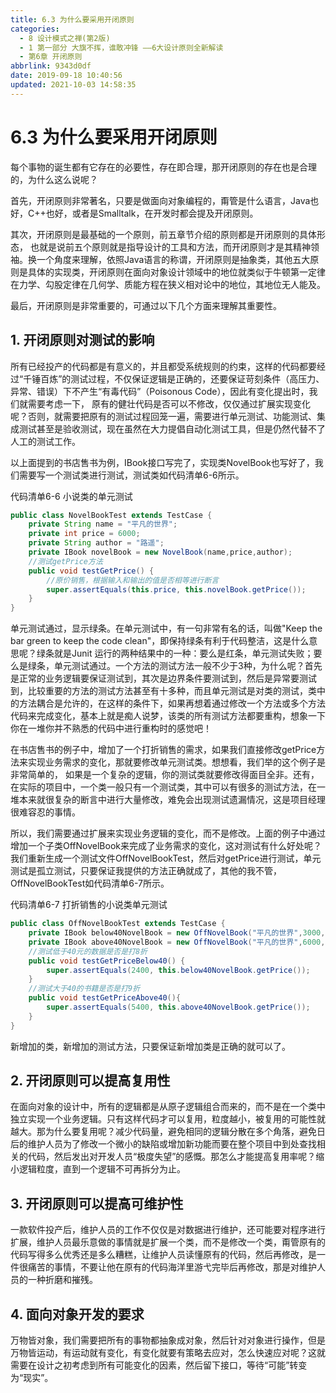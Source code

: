 ```yaml
---
title: 6.3 为什么要采用开闭原则
categories:
  - 8 设计模式之禅(第2版)
  - 1 第一部分 大旗不挥，谁敢冲锋 ——6大设计原则全新解读
  - 第6章 开闭原则
abbrlink: 9343d0df
date: 2019-09-18 10:40:56
updated: 2021-10-03 14:58:35
---
```

# 6.3 为什么要采用开闭原则 #
每个事物的诞生都有它存在的必要性，存在即合理，那开闭原则的存在也是合理的，为什么这么说呢？

首先，开闭原则非常著名，只要是做面向对象编程的，甭管是什么语言，Java也好，C++也好，或者是Smalltalk，在开发时都会提及开闭原则。

其次，开闭原则是最基础的一个原则，前五章节介绍的原则都是开闭原则的具体形态， 也就是说前五个原则就是指导设计的工具和方法，而开闭原则才是其精神领袖。换一个角度来理解，依照Java语言的称谓，开闭原则是抽象类，其他五大原则是具体的实现类，开闭原则在面向对象设计领域中的地位就类似于牛顿第一定律在力学、勾股定律在几何学、质能方程在狭义相对论中的地位，其地位无人能及。

最后，开闭原则是非常重要的，可通过以下几个方面来理解其重要性。

## 1. 开闭原则对测试的影响
所有已经投产的代码都是有意义的，并且都受系统规则的约束，这样的代码都要经过“千锤百炼”的测试过程，不仅保证逻辑是正确的，还要保证苛刻条件（高压力、异常、错误）下不产生“有毒代码”（Poisonous Code），因此有变化提出时，我们就需要考虑一下， 原有的健壮代码是否可以不修改，仅仅通过扩展实现变化呢？否则，就需要把原有的测试过程回笼一遍，需要进行单元测试、功能测试、集成测试甚至是验收测试，现在虽然在大力提倡自动化测试工具，但是仍然代替不了人工的测试工作。

以上面提到的书店售书为例，IBook接口写完了，实现类NovelBook也写好了，我们需要写一个测试类进行测试，测试类如代码清单6-6所示。

代码清单6-6 小说类的单元测试
```java
public class NovelBookTest extends TestCase {
    private String name = "平凡的世界";
    private int price = 6000;
    private String author = "路遥";
    private IBook novelBook = new NovelBook(name,price,author);
    //测试getPrice方法 
    public void testGetPrice() {
        //原价销售，根据输入和输出的值是否相等进行断言
        super.assertEquals(this.price, this.novelBook.getPrice());
    }
}
```
单元测试通过，显示绿条。在单元测试中，有一句非常有名的话，叫做"Keep the bar green to keep the code clean"，即保持绿条有利于代码整洁，这是什么意思呢？绿条就是Junit 运行的两种结果中的一种：要么是红条，单元测试失败；要么是绿条，单元测试通过。一个方法的测试方法一般不少于3种，为什么呢？首先是正常的业务逻辑要保证测试到，其次是边界条件要测试到，然后是异常要测试到，比较重要的方法的测试方法甚至有十多种，而且单元测试是对类的测试，类中的方法耦合是允许的，在这样的条件下，如果再想着通过修改一个方法或多个方法代码来完成变化，基本上就是痴人说梦，该类的所有测试方法都要重构，想象一下你在一堆你并不熟悉的代码中进行重构时的感觉吧！

在书店售书的例子中，增加了一个打折销售的需求，如果我们直接修改getPrice方法来实现业务需求的变化，那就要修改单元测试类。想想看，我们举的这个例子是非常简单的， 如果是一个复杂的逻辑，你的测试类就要修改得面目全非。还有，在实际的项目中，一个类一般只有一个测试类，其中可以有很多的测试方法，在一堆本来就很复杂的断言中进行大量修改，难免会出现测试遗漏情况，这是项目经理很难容忍的事情。

所以，我们需要通过扩展来实现业务逻辑的变化，而不是修改。上面的例子中通过增加一个子类OffNovelBook来完成了业务需求的变化，这对测试有什么好处呢？我们重新生成一个测试文件OffNovelBookTest，然后对getPrice进行测试，单元测试是孤立测试，只要保证我提供的方法正确就成了，其他的我不管，OffNovelBookTest如代码清单6-7所示。

代码清单6-7 打折销售的小说类单元测试
```java
public class OffNovelBookTest extends TestCase {
    private IBook below40NovelBook = new OffNovelBook("平凡的世界",3000,"路遥");
    private IBook above40NovelBook = new OffNovelBook("平凡的世界",6000,"路遥");
    //测试低于40元的数据是否是打8折
    public void testGetPriceBelow40() {
        super.assertEquals(2400, this.below40NovelBook.getPrice());
    }
    //测试大于40的书籍是否是打9折
    public void testGetPriceAbove40(){
        super.assertEquals(5400, this.above40NovelBook.getPrice());
    }
}
```
新增加的类，新增加的测试方法，只要保证新增加类是正确的就可以了。

## 2. 开闭原则可以提高复用性
在面向对象的设计中，所有的逻辑都是从原子逻辑组合而来的，而不是在一个类中独立实现一个业务逻辑。只有这样代码才可以复用，粒度越小，被复用的可能性就越大。那为什么要复用呢？减少代码量，避免相同的逻辑分散在多个角落，避免日后的维护人员为了修改一个微小的缺陷或增加新功能而要在整个项目中到处查找相关的代码，然后发出对开发人员“极度失望”的感慨。那怎么才能提高复用率呢？缩小逻辑粒度，直到一个逻辑不可再拆分为止。

## 3. 开闭原则可以提高可维护性
一款软件投产后，维护人员的工作不仅仅是对数据进行维护，还可能要对程序进行扩展，维护人员最乐意做的事情就是扩展一个类，而不是修改一个类，甭管原有的代码写得多么优秀还是多么糟糕，让维护人员读懂原有的代码，然后再修改，是一件很痛苦的事情，不要让他在原有的代码海洋里游弋完毕后再修改，那是对维护人员的一种折磨和摧残。

## 4. 面向对象开发的要求
万物皆对象，我们需要把所有的事物都抽象成对象，然后针对对象进行操作，但是万物皆运动，有运动就有变化，有变化就要有策略去应对，怎么快速应对呢？这就需要在设计之初考虑到所有可能变化的因素，然后留下接口，等待“可能”转变为“现实”。

